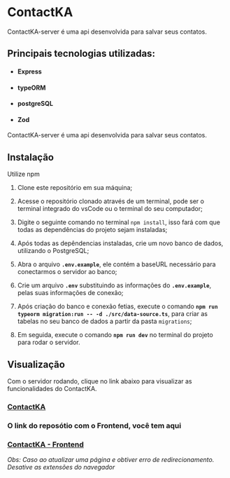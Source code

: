 
# ContactKA

ContactKA-server é uma api desenvolvida para salvar seus contatos. 

## Principais tecnologias utilizadas: 

- ####  Express
- ####  typeORM
- ####  postgreSQL
- ####  Zod


ContactKA-server é uma api desenvolvida para salvar seus contatos. 

## Instalação

Utilize npm 

1. Clone este repositório em sua máquina;

2. Acesse o repositório clonado através de um terminal, pode ser o terminal integrado do vsCode ou o terminal do seu computador;

3. Digite o seguinte comando no terminal `npm install`, isso fará com que todas as dependências do projeto sejam instaladas;

4. Após todas as depêndencias instaladas, crie um novo banco de dados, utilizando o PostgreSQL; 

5. Abra o arquivo **`.env.example`**, ele contém a baseURL necessário para conectarmos o servidor ao banco;

6. Crie um arquivo **`.env`** substituindo as informações do **`.env.example`**, pelas suas informações de conexão; 

7. Após criação do banco e conexão fetias, execute o comando **`npm run typeorm migration:run -- -d ./src/data-source.ts`**, para criar as tabelas no seu banco de dados a partir da pasta `migrations`;

8. Em seguida, execute o comando **`npm run dev`** no terminal do projeto para rodar o servidor.

## Visualização 

Com o servidor rodando, clique no link abaixo para visualizar as funcionalidades do ContactKA. 

### [ContactKA](https://contact-ntxpqrr9w-carlazola.vercel.app)

### O link do reposótio com o Frontend, você tem aqui
### [ContactKA - Frontend](https://github.com/CarlaZola/contactKA) 

_Obs: Caso ao atualizar uma página e obtiver erro de redirecionamento. Desative as extensões do navegador_
